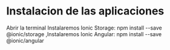 # Instalacion de las aplicaciones

Abrir la terminal 
Instalaremos Ionic Storage:
  npm install --save @ionic/storage
,Instalaremos Ionic Angular:
  npm install --save @ionic/angular
